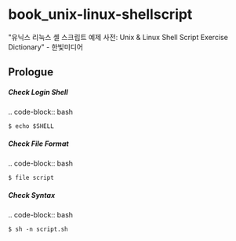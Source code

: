 # book_unix-linux-shellscript
"유닉스 리눅스 셸 스크립트 예제 사전: Unix &amp; Linux Shell Script Exercise Dictionary" - 한빛미디어 

## Prologue
##### Check Login Shell
.. code-block:: bash

    $ echo $SHELL
    
##### Check File Format  
.. code-block:: bash

    $ file script
    
##### Check Syntax  
.. code-block:: bash

    $ sh -n script.sh
    
